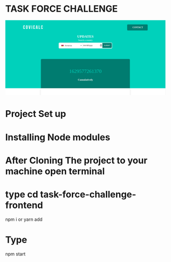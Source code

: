 # TASK FORCE CHALLENGE
![COVICALIC](https://github.com/Jeanndo/Taskforce-Challenge/blob/main/src/Assets/COVCALIC.png)

# Project Set up
# Installing Node modules 
  # After Cloning The project to your machine open terminal
  # type cd task-force-challenge-frontend
   npm i or yarn add
 

   # Type
   npm start

